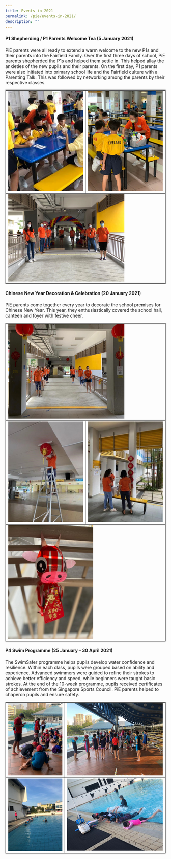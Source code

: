 ```yaml
---
title: Events in 2021
permalink: /pie/events-in-2021/
description: ""
---
```

<h4><strong>P1 Shepherding / P1 Parents Welcome Tea (5 January 2021)</strong></h4>
<p>PiE parents were all ready to extend a warm welcome to the new P1s and their parents into the Fairfield Family. Over the first three days of school, PiE parents shepherded the P1s and helped them settle in. This helped allay the anxieties of the new pupils and their parents. On the first day, P1 parents were also initiated into primary school life and the Fairfield culture with a Parenting Talk. This was followed by networking among the parents by their respective classes.</p>
<table style="border-collapse: collapse; width: 100%;" border="1">
<tbody>
<tr>
<td style="width: 50%;"><img src="/images/2021a.jpg"></td>
<td style="width: 50%;"><img src="/images/2021b.jpg"></td>
</tr>
<tr>
<td colspan ="2" ><img style="width: 75%;" src="/images/2021c.jpg"></td>
</tr>
</tbody>
</table>
<h4><strong>Chinese New Year Decoration &amp; Celebration (20 January 2021)</strong></h4>
<p>PiE parents come together every year to decorate the school premises for Chinese New Year. This year, they enthusiastically covered the school hall, canteen and foyer with festive cheer.&nbsp;</p>
<table style="border-collapse: collapse; width: 100%;" border="1">
<tbody>
<tr>
<td colspan ="2" ><img style="width: 75%;" src="/images/2021d.jpg"></td>
</tr>
<tr>
<td style="width: 50%;"><img src="/images/2021e.jpg"></td>
<td style="width: 50%;"><img src="/images/2021f.jpg"></td>
</tr>
<tr>
<td colspan ="2" ><img style="width: 55%;" src="/images/2021g.jpg"></td>
</tr>
</tbody>
</table>
<h4><strong>P4 Swim Programme (25 January &ndash; 30 April 2021)</strong></h4>
<p>The SwimSafer programme helps pupils develop water confidence and resilience. Within each class, pupils were grouped based on ability and experience. Advanced swimmers were guided to refine their strokes to achieve better efficiency and speed, while beginners were taught basic strokes. At the end of the 10-week programme, pupils received certificates of achievement from the Singapore Sports Council. PiE parents helped to chaperon pupils and ensure safety.</p>
<table style="border-collapse: collapse; width: 100%;" border="1">
<tbody>
<tr>
<td style="width: 37%;"><img src="/images/2021h.jpg"></td>
<td style="width: 63%;"><img src="/images/2021i.jpg"></td>
</tr>
<tr>
<td style="width: 37%;"><img src="/images/2021j.jpg"></td>
<td style="width: 63%;"><img src="/images/2021k.jpg"></td>
</tr>
</tbody>
</table>